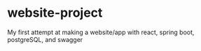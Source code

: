 # website-project
My first attempt at making a website/app with react, spring boot, postgreSQL, and swagger
